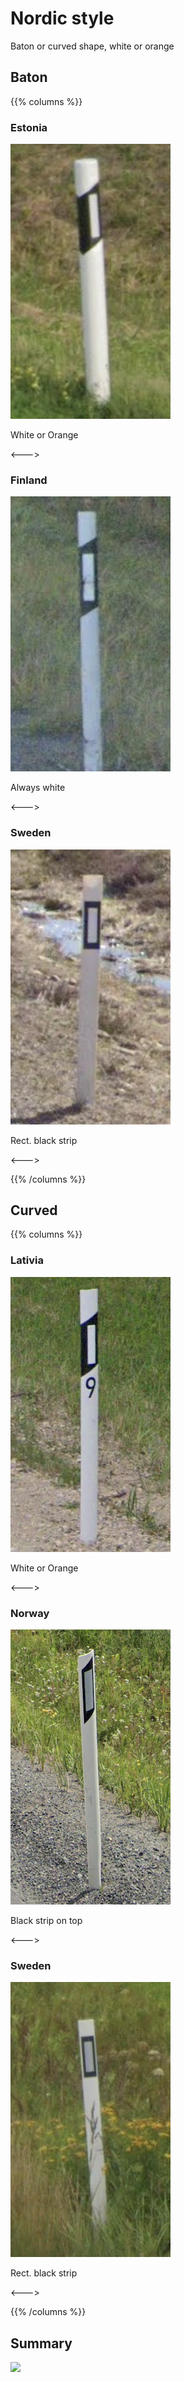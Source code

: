 # Nordic style

Baton or curved shape, white or orange

## Baton

{{% columns %}}

### Estonia

<img src="bollard-ee.png" class="img-sm" />

White or Orange

<--->

### Finland

<img src="bollard-fi.png" class="img-sm" />

Always white

<--->

### Sweden

<img src="bollard-baton-se.png" class="img-sm" />

Rect. black strip

<--->

{{% /columns %}}

## Curved

{{% columns %}}

### Lativia

<img src="bollard-lv.png" class="img-sm" />

White or Orange

<--->

### Norway

<img src="bollard-no.png" class="img-sm" />

Black strip on top

<--->

### Sweden

<img src="bollard-curved-se.png" class="img-sm" />

Rect. black strip

<--->

{{% /columns %}}

## Summary

<img src="https://images.squarespace-cdn.com/content/v1/60f6054f4e76b03092956de8/ee8bc0c0-67cb-49b8-84f0-6f1ecc5b1072/nordics_bollards.png" />

